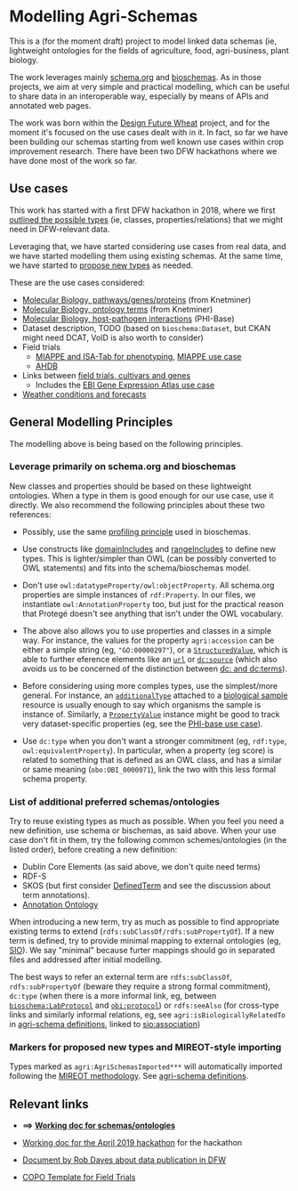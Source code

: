 # Modelling Agri-Schemas

This is a (for the moment draft) project to model linked data schemas (ie, lightweight ontologies for the fields of agriculture, food, agri-business, plant biology.

The work leverages mainly [schema.org](https://schema.org/) and [bioschemas](https://bioschemas.org/). As in those projects, we aim at very simple and practical modelling, which can be useful to share data in an interoperable way, especially by means of APIs and annotated web pages.

The work was born within the [Design Future Wheat](https://designingfuturewheat.org.uk/) project, and for the moment it's focused on the use cases dealt with in it. In fact, so far we have been building our schemas starting from well known use cases within crop improvement research. There have been two DFW hackathons where we have done most of the work so far.

## Use cases

This work has started with a first DFW hackathon in 2018, where we first [outlined the possible 
types](https://docs.google.com/document/d/15yMoJDvVEE-mDQgIUY-l1foTb35Qp_qsMIgReyP5VoQ/edit) (ie, 
classes, properties/relations) that we might need in DFW-relevant data.

Leveraging that, we have started considering use cases from real data, and we have started 
modelling them using existing schemas. At the same time, we have started to [propose new types](agri-schema.ttl) as needed.

These are the use cases considered:

  * [Molecular Biology, pathways/genes/proteins](biomol-use-case.ttl) (from Knetminer)
  * [Molecular Biology, ontology terms](ontology-use-case.ttl) (from Knetminer)
  * [Molecular Biology, host-pathogen interactions](phi-base-use-case.ttl) (PHI-Base)
  * Dataset description, TODO (based on `bioschema:Dataset`, but CKAN might need DCAT, VoID is also worth to consider)
  * Field trials
    * [MIAPPE and ISA-Tab for phenotyping](miappe-use-case), [MIAPPE use case](miappe-use-case.ttl)
    * [AHDB](ahdb-use-case.md)
  * Links between [field trials, cultivars and genes](trials-genes.md)
    * Includes the [EBI Gene Expression Atlas use case](ebi-gxa-use-case/README.md)
  * [Weather conditions and forecasts](weather-use-case.md)

## General Modelling Principles

The modelling above is being based on the following principles.

### Leverage primarily on schema.org and bioschemas 

New classes and properties should be based on these lightweight ontologies. When a type in them is good enough for our use case, use it directly. We also recommend the following principles about these two references:

  * Possibly, use the same [profiling principle](https://bioschemas.gitbook.io/training-portal/) used in bioschemas.  

  * Use constructs like [domainIncludes](https://schema.org/domainIncludes) and [rangeIncludes](https://schema.org/rangeIncludes) to define new types. This is lighter/simpler than OWL (can be possibly converted to OWL statements) and fits into the schema/bioschemas model.  

  * Don't use `owl:datatypeProperty/owl:objectProperty`. All schema.org properties are simple instances of `rdf:Property`. In our files, we instantiate `owl:AnnotationProperty` too, but just for the practical reason that Protegé doesn't see anything that isn't under the OWL vocabulary.  

  * The above also allows you to use properties and classes in a simple way. For instance, the
  values for the property `agri:accession` can be either a simple string (eg, `"GO:00000297"`), 
  or a [`StructuredValue`](https://schema.org/StructuredValue), which is able to further eference 
  elements like an [`url`](https://schema.org/url)
  or [`dc:source`](http://purl.org/dc/elements/1.1/source) (which also avoids us to be concerned 
  of the distinction between [dc: and dc:terms](https://stackoverflow.com/questions/47519315)).  

  * Before considering using more comples types, use the simplest/more general. For instance, an 
  [`additionalType`](https://schema.org/additionalType) attached to a [biological sample](https://bioschemas.org/types/Sample/) resource is usually enough to say which organisms the sample is instance of. Similarly, a [`PropertyValue`](https://schema.org/PropertyValue) instance might be good to track very dataset-specific properties (eg, see the [PHI-base use case](drafts/201904-dfw-hackathon/phi-base-use-case.ttl)).

  * Use `dc:type` when you don't want a stronger commitment (eg, `rdf:type`, `owl:equivalentProperty`). In particular, when a property (eg score) is related to something that is defined as an OWL class, and has a similar or same meaning (`obo:OBI_0000071`), link the two with this less formal schema property.



### List of additional preferred schemas/ontologies

Try to reuse existing types as much as possible. When you feel you need a new definition, use schema or bischemas, as said above. When your use case don't fit in them, try the following common schemes/ontologies (in the listed order), before creating a new definition: 

* Dublin Core Elements (as said above, we don't quite need terms)
* RDF-S
* SKOS (but first consider [DefinedTerm](https://schema.org/DefinedTerm) and see the discussion about term annotations).
* [Annotation Ontology](https://www.w3.org/TR/annotation-vocab/)

When introducing a new term, try as much as possible to find appropriate existing terms to extend 
(`rdfs:subClassOf/rdfs:subPropertyOf`). If a new term is defined, try to provide minimal mapping 
to external ontologies (eg, [SIO](https://bioportal.bioontology.org/ontologies/SIO)). We say 
"minimal" because furter mappings should go in separated files and addressed after initial 
modelling.  

The best ways to refer an external term are `rdfs:subClassOf`, `rdfs:subPropertyOf` 
(beware they require a strong formal commitment),  `dc:type` (when there is a more 
informal link, eg, between [`bioschema:LabProtocol`](http://bioschemas.org/LabProtocol) and 
[`obi:protocol`](http://purl.obolibrary.org/obo/OBI_0000272)) or `rdfs:seeAlso` (for cross-type 
links and similarly informal relations, eg, see `agri:isBiologicallyRelatedTo` in [agri-schema definitions](drafts/201904-dfw-hackathon/agri-schema.ttl), linked 
to [sio:association](http://semanticscience.org/resource/SIO_000897))

### Markers for proposed new types and MIREOT-style importing

Types marked as `agri:AgriSchemasImported***` will automatically imported following the [MIREOT methodology][10]. See [agri-schema definitions](agri-schema.ttl).

[10]: https://content.iospress.com/articles/applied-ontology/ao087


## Relevant links

  * **==> [Working doc for schemas/ontologies](https://docs.google.com/document/d/15yMoJDvVEE-mDQgIUY-l1foTb35Qp_qsMIgReyP5VoQ/edit)**
  
  * [Working doc for the April 2019 hackathon](https://docs.google.com/document/d/1xzUyJMfBL7Prq8Whgp81ktoLLMisC5_3BfdZdEHO8Lg/edit#) for the hackathon
  
  * [Document by Rob Daves about data publication in DFW](https://docs.google.com/document/d/1ZEN3lHnzVIBshnLspH8ZTq4eVu2pu4JQDayhqr1qdNM/edit#)
  
  * [COPO Template for Field Trials](https://docs.google.com/spreadsheets/d/1vb0UyEFSyXVoxPG-egrMyw6K8SfL6MMDccgWYaHuGwM/edit?usp=sharing)

